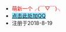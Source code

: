 - <span style='color:#ff0000;'>萌新一个╭(￣▽￣)╮</span>
- <span style='background-color:#8be2ff;'>[点击此处加QQ](https://qm.qq.com/cgi-bin/qm/qr?k=d7XBiWwQ4PAJiUVtuOaFFXtkuTIUrUX8&noverify=0)</span>
- <span style='background-color:#ffffff;'>注册于2018-8-19 </span>
<!---
Dstmr/Dstmr is a ✨ special ✨ repository because its `README.md` (this file) appears on your GitHub profile.
You can click the Preview link to take a look at your changes.
--->
